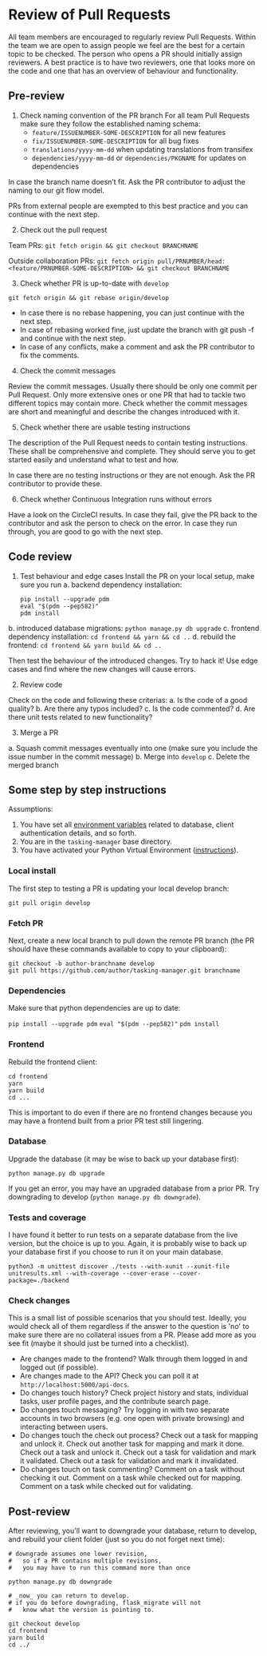 
# Review of Pull Requests

All team members are encouraged to regularly review Pull Requests. Within the team we are open to assign people we feel are the best for a certain topic to be checked. The person who opens a PR should initially assign reviewers. A best practice is to have two reviewers, one that looks more on the code and one that has an overview of behaviour and functionality.

## Pre-review

1. Check naming convention of the PR branch
   For all team Pull Requests make sure they follow the established naming schema:
   * `feature/ISSUENUMBER-SOME-DESCRIPTION` for all new features
   * `fix/ISSUENUMBER-SOME-DESCRIPTION` for all bug fixes
   * `translations/yyyy-mm-dd` when updating translations from transifex
   * `dependencies/yyyy-mm-dd` or `dependencies/PKGNAME` for updates on dependencies

  In case the branch name doesn’t fit. Ask the PR contributor to adjust the naming to our
git flow model.

  PRs from external people are exempted to this best practice and you can continue with
the next step.

2. Check out the pull request

  Team PRs: `git fetch origin && git checkout BRANCHNAME`

  Outside collaboration PRs: `git fetch origin pull/PRNUMBER/head:<feature/PRNUMBER-SOME-DESCRIPTION> && git checkout BRANCHNAME`

3. Check whether PR is up-to-date with `develop`

  `git fetch origin && git rebase origin/develop`

  * In case there is no rebase happening, you can just continue with the next step.
  * In case of rebasing worked fine, just update the branch with git push -f and continue with the next step.
  * In case of any conflicts, make a comment and ask the PR contributor to fix the comments.

4. Check the commit messages

  Review the commit messages. Usually there should be only one commit per Pull Request. Only more extensive ones or one PR that had to tackle two different topics may contain more. Check whether the commit messages are short and meaningful and describe the changes introduced with it.

5. Check whether there are usable testing instructions

  The description of the Pull Request needs to contain testing instructions. These shall be comprehensive and complete. They should serve you to get started easily and understand what to test and how.

  In case there are no testing instructions or they are not enough. Ask the PR contributor to provide these.

6. Check whether Continuous Integration runs without errors

  Have a look on the CircleCI results. In case they fail, give the PR back to the contributor
and ask the person to check on the error.
  In case they run through, you are good to go with the next step.

## Code review

1. Test behaviour and edge cases
  Install the PR on your local setup, make sure you run
  a. backend dependency installation:
    ```
    pip install --upgrade pdm
    eval "$(pdm --pep582)"
    pdm install
    ```
  b. introduced database migrations: `python manage.py db upgrade`
  c. frontend dependency installation: `cd frontend && yarn && cd ..`
  d. rebuild the frontend: `cd frontend && yarn build && cd ..`

  Then test the behaviour of the introduced changes. Try to hack it! Use edge cases and find where the new changes will cause errors.

2. Review code

  Check on the code and following these criterias:
  a. Is the code of a good quality?
  b. Are there any typos included?
  c. Is the code commented?
  d. Are there unit tests related to new functionality?

3. Merge a PR

  a. Squash commit messages eventually into one (make sure you include the issue number in the commit message)
  b. Merge into `develop`
  c. Delete the merged branch


## Some step by step instructions

Assumptions:
1. You have set all [environment variables](./setup-development.md#configuration) related to database, client authentication details, and so forth.
2. You are in the `tasking-manager` base directory.
3. You have activated your Python Virtual Environment ([instructions](./setup-development.md#build)).

### Local install

The first step to testing a PR is updating your local develop branch:

`git pull origin develop`

### Fetch PR

Next, create a new local branch to pull down the remote PR branch (the PR should have these commands available to copy to your clipboard):

```
git checkout -b author-branchname develop
git pull https://github.com/author/tasking-manager.git branchname
```

### Dependencies

Make sure that python dependencies are up to date:

`pip install --upgrade pdm`
`eval "$(pdm --pep582)"`
`pdm install`

### Frontend

Rebuild the frontend client:

```
cd frontend
yarn
yarn build
cd ...
```

This is important to do even if there are no frontend changes because you may have a frontend built from a prior PR test still lingering.

### Database

Upgrade the database (it may be wise to back up your database first):

`python manage.py db upgrade`

If you get an error, you may have an upgraded database from a prior PR. Try downgrading to develop (`python manage.py db downgrade`).

### Tests and coverage

I have found it better to run tests on a separate database from the live version, but the choice is up to you. Again, it is probably wise to back up your database first if you choose to run it on your main database.

`python3 -m unittest discover ./tests --with-xunit --xunit-file unitresults.xml --with-coverage --cover-erase --cover-package=./backend`

### Check changes

This is a small list of possible scenarios that you should test. Ideally, you would check all of them regardless if the answer to the question is 'no' to make sure there are no collateral issues from a PR. Please add more as you see fit (maybe it should just be turned into a checklist).

* Are changes made to the frontend? Walk through them logged in and logged out (if possible).
* Are changes made to the API? Check you can poll it at `http://localhost:5000/api-docs`.
* Do changes touch history? Check project history and stats, individual tasks, user profile pages, and the contribute search page.
* Do changes touch messaging? Try logging in with two separate accounts in two browsers (e.g. one open with private browsing) and interacting between users.
* Do changes touch the check out process? Check out a task for mapping and unlock it. Check out another task for mapping and mark it done. Check out a task and unlock it. Check out a task for validation and mark it validated. Check out a task for validation and mark it invalidated.
* Do changes touch on task commenting? Comment on a task without checking it out. Comment on a task while checked out for mapping. Comment on a task while checked out for validating.


## Post-review

After reviewing, you'll want to downgrade your database, return to develop, and rebuild your client folder (just so you do not forget next time):

```
# downgrade assumes one lower revision,
#   so if a PR contains multiple revisions,
#   you may have to run this command more than once

python manage.py db downgrade

# _now_ you can return to develop.
# if you do before downgrading, flask_migrate will not
#   know what the version is pointing to.

git checkout develop
cd frontend
yarn build
cd ../
```

